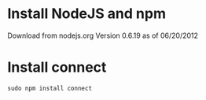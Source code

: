 # Install NodeJS and npm

Download from nodejs.org
Version 0.6.19 as of 06/20/2012

# Install connect

    sudo npm install connect





